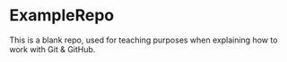 # ExampleRepo
This is a blank repo, used for teaching purposes when explaining how to work with Git &amp; GitHub.
